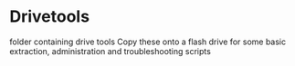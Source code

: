 # Drivetools
folder containing drive tools 
Copy these onto a flash drive for some basic extraction, administration and troubleshooting scripts
